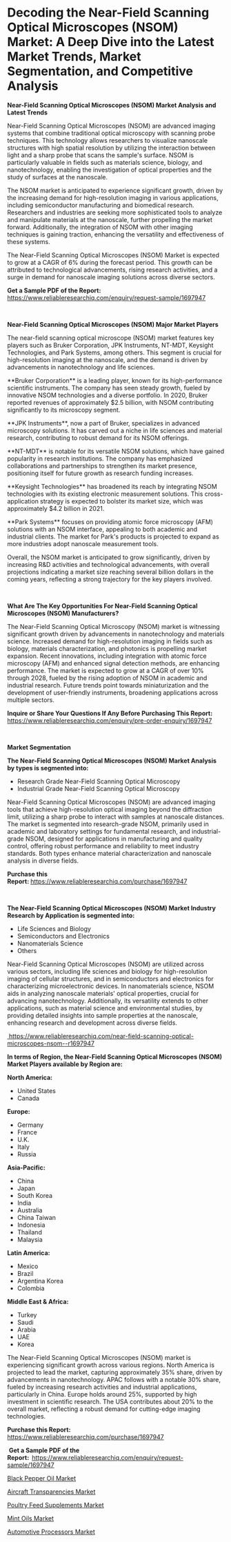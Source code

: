 <p><h1>Decoding the Near-Field Scanning Optical Microscopes (NSOM) Market: A Deep Dive into the Latest Market Trends, Market Segmentation, and Competitive Analysis</h1></p><p><strong>Near-Field Scanning Optical Microscopes (NSOM) Market Analysis and Latest Trends</strong></p>
<p><p>Near-Field Scanning Optical Microscopes (NSOM) are advanced imaging systems that combine traditional optical microscopy with scanning probe techniques. This technology allows researchers to visualize nanoscale structures with high spatial resolution by utilizing the interaction between light and a sharp probe that scans the sample's surface. NSOM is particularly valuable in fields such as materials science, biology, and nanotechnology, enabling the investigation of optical properties and the study of surfaces at the nanoscale.</p><p>The NSOM market is anticipated to experience significant growth, driven by the increasing demand for high-resolution imaging in various applications, including semiconductor manufacturing and biomedical research. Researchers and industries are seeking more sophisticated tools to analyze and manipulate materials at the nanoscale, further propelling the market forward. Additionally, the integration of NSOM with other imaging techniques is gaining traction, enhancing the versatility and effectiveness of these systems.</p><p>The Near-Field Scanning Optical Microscopes (NSOM) Market is expected to grow at a CAGR of 6% during the forecast period. This growth can be attributed to technological advancements, rising research activities, and a surge in demand for nanoscale imaging solutions across diverse sectors.</p></p>
<p><strong>Get a Sample PDF of the Report:&nbsp;</strong> <a href="https://www.reliableresearchiq.com/enquiry/request-sample/1697947?utm_campaign=1257&utm_medium=2&utm_source=Github&utm_content=ia&utm_term=04102024&utm_id=near-field-scanning-optical-microscopes-nsom">https://www.reliableresearchiq.com/enquiry/request-sample/1697947</a></p>
<p>&nbsp;</p>
<p><strong>Near-Field Scanning Optical Microscopes (NSOM) Major Market Players</strong></p>
<p><p>The near-field scanning optical microscope (NSOM) market features key players such as Bruker Corporation, JPK Instruments, NT-MDT, Keysight Technologies, and Park Systems, among others. This segment is crucial for high-resolution imaging at the nanoscale, and the demand is driven by advancements in nanotechnology and life sciences.</p><p>**Bruker Corporation** is a leading player, known for its high-performance scientific instruments. The company has seen steady growth, fueled by innovative NSOM technologies and a diverse portfolio. In 2020, Bruker reported revenues of approximately $2.5 billion, with NSOM contributing significantly to its microscopy segment.</p><p>**JPK Instruments**, now a part of Bruker, specializes in advanced microscopy solutions. It has carved out a niche in life sciences and material research, contributing to robust demand for its NSOM offerings.</p><p>**NT-MDT** is notable for its versatile NSOM solutions, which have gained popularity in research institutions. The company has emphasized collaborations and partnerships to strengthen its market presence, positioning itself for future growth as research funding increases.</p><p>**Keysight Technologies** has broadened its reach by integrating NSOM technologies with its existing electronic measurement solutions. This cross-application strategy is expected to bolster its market size, which was approximately $4.2 billion in 2021.</p><p>**Park Systems** focuses on providing atomic force microscopy (AFM) solutions with an NSOM interface, appealing to both academic and industrial clients. The market for Park's products is projected to expand as more industries adopt nanoscale measurement tools.</p><p>Overall, the NSOM market is anticipated to grow significantly, driven by increasing R&D activities and technological advancements, with overall projections indicating a market size reaching several billion dollars in the coming years, reflecting a strong trajectory for the key players involved.</p></p>
<p>&nbsp;</p>
<p><strong>What Are The Key Opportunities For Near-Field Scanning Optical Microscopes (NSOM) Manufacturers?</strong></p>
<p><p>The Near-Field Scanning Optical Microscopy (NSOM) market is witnessing significant growth driven by advancements in nanotechnology and materials science. Increased demand for high-resolution imaging in fields such as biology, materials characterization, and photonics is propelling market expansion. Recent innovations, including integration with atomic force microscopy (AFM) and enhanced signal detection methods, are enhancing performance. The market is expected to grow at a CAGR of over 10% through 2028, fueled by the rising adoption of NSOM in academic and industrial research. Future trends point towards miniaturization and the development of user-friendly instruments, broadening applications across multiple sectors.</p></p>
<p><strong>Inquire or Share Your Questions If Any Before Purchasing This Report:</strong> <a href="https://www.reliableresearchiq.com/enquiry/pre-order-enquiry/1697947?utm_campaign=1257&utm_medium=2&utm_source=Github&utm_content=ia&utm_term=04102024&utm_id=near-field-scanning-optical-microscopes-nsom">https://www.reliableresearchiq.com/enquiry/pre-order-enquiry/1697947</a></p>
<p>&nbsp;</p>
<p><strong>Market Segmentation</strong></p>
<p><strong>The Near-Field Scanning Optical Microscopes (NSOM) Market Analysis by types is segmented into:</strong></p>
<p><ul><li>Research Grade Near-Field Scanning Optical Microscopy</li><li>Industrial Grade Near-Field Scanning Optical Microscopy</li></ul></p>
<p><p>Near-Field Scanning Optical Microscopes (NSOM) are advanced imaging tools that achieve high-resolution optical imaging beyond the diffraction limit, utilizing a sharp probe to interact with samples at nanoscale distances. The market is segmented into research-grade NSOM, primarily used in academic and laboratory settings for fundamental research, and industrial-grade NSOM, designed for applications in manufacturing and quality control, offering robust performance and reliability to meet industry standards. Both types enhance material characterization and nanoscale analysis in diverse fields.</p></p>
<p><strong>Purchase this Report:&nbsp;</strong><a href="https://www.reliableresearchiq.com/purchase/1697947?utm_campaign=1257&utm_medium=2&utm_source=Github&utm_content=ia&utm_term=04102024&utm_id=near-field-scanning-optical-microscopes-nsom">https://www.reliableresearchiq.com/purchase/1697947</a></p>
<p>&nbsp;</p>
<p><strong>The Near-Field Scanning Optical Microscopes (NSOM) Market Industry Research by Application is segmented into:</strong></p>
<p><ul><li>Life Sciences and Biology</li><li>Semiconductors and Electronics</li><li>Nanomaterials Science</li><li>Others</li></ul></p>
<p><p>Near-Field Scanning Optical Microscopes (NSOM) are utilized across various sectors, including life sciences and biology for high-resolution imaging of cellular structures, and in semiconductors and electronics for characterizing microelectronic devices. In nanomaterials science, NSOM aids in analyzing nanoscale materials' optical properties, crucial for advancing nanotechnology. Additionally, its versatility extends to other applications, such as material science and environmental studies, by providing detailed insights into sample properties at the nanoscale, enhancing research and development across diverse fields.</p></p>
<p><a href="https://www.reliableresearchiq.com/near-field-scanning-optical-microscopes-nsom--r1697947?utm_campaign=1257&utm_medium=2&utm_source=Github&utm_content=ia&utm_term=04102024&utm_id=near-field-scanning-optical-microscopes-nsom">&nbsp;https://www.reliableresearchiq.com/near-field-scanning-optical-microscopes-nsom--r1697947</a></p>
<p><strong>In terms of Region, the Near-Field Scanning Optical Microscopes (NSOM) Market Players available by Region are:</strong></p>
<p>
    <p> <strong> North America: </strong>
        <ul>
            <li>United States</li>
            <li>Canada</li>
        </ul>
        </p> 
    <p> <strong> Europe: </strong>
        <ul>
            <li>Germany</li>
            <li>France</li>
            <li>U.K.</li>
            <li>Italy</li>
            <li>Russia</li>
        </ul>
        </p> 
    <p> <strong> Asia-Pacific: </strong>
        <ul>
            <li>China</li>
            <li>Japan</li>
            <li>South Korea</li>
            <li>India</li>
            <li>Australia</li>
            <li>China Taiwan</li>
            <li>Indonesia</li>
            <li>Thailand</li>
            <li>Malaysia</li>
        </ul>
        </p> 
    <p> <strong> Latin America: </strong>
        <ul>
            <li>Mexico</li>
            <li>Brazil</li>
            <li>Argentina Korea</li>
            <li>Colombia</li>
        </ul>
        </p> 
    <p> <strong> Middle East & Africa: </strong>
        <ul>
            <li>Turkey</li>
            <li>Saudi</li>
            <li>Arabia</li>
            <li>UAE</li>
            <li>Korea</li>
        </ul>
    </p>
    </p>
<p><p>The Near-Field Scanning Optical Microscopes (NSOM) market is experiencing significant growth across various regions. North America is projected to lead the market, capturing approximately 35% share, driven by advancements in nanotechnology. APAC follows with a notable 30% share, fueled by increasing research activities and industrial applications, particularly in China. Europe holds around 25%, supported by high investment in scientific research. The USA contributes about 20% to the overall market, reflecting a robust demand for cutting-edge imaging technologies.</p></p>
<p><strong>Purchase this Report: </strong><a href="https://www.reliableresearchiq.com/purchase/1697947?utm_campaign=1257&utm_medium=2&utm_source=Github&utm_content=ia&utm_term=04102024&utm_id=near-field-scanning-optical-microscopes-nsom">https://www.reliableresearchiq.com/purchase/1697947</a></p>
<p>&nbsp;<strong>Get a Sample PDF of the Report:&nbsp;&nbsp;</strong><a href="https://www.reliableresearchiq.com/enquiry/request-sample/1697947?utm_campaign=1257&utm_medium=2&utm_source=Github&utm_content=ia&utm_term=04102024&utm_id=near-field-scanning-optical-microscopes-nsom">https://www.reliableresearchiq.com/enquiry/request-sample/1697947</a></p>
<p><strong></strong></p>
<p><p><a href="https://www.linkedin.com/pulse/investing-black-pepper-oil-market-trends-leading-products-regional-shbgf?utm_campaign=1257&utm_medium=2&utm_source=Github&utm_content=ia&utm_term=04102024&utm_id=near-field-scanning-optical-microscopes-nsom">Black Pepper Oil Market</a></p><p><a href="https://www.linkedin.com/pulse/aircraft-transparencies-industry-forecast-market-shifts-strategic-47rjf?utm_campaign=1257&utm_medium=2&utm_source=Github&utm_content=ia&utm_term=04102024&utm_id=near-field-scanning-optical-microscopes-nsom">Aircraft Transparencies Market</a></p><p><a href="https://www.linkedin.com/pulse/insights-poultry-feed-supplements-market-size-which-expanding-dgjjf?utm_campaign=1257&utm_medium=2&utm_source=Github&utm_content=ia&utm_term=04102024&utm_id=near-field-scanning-optical-microscopes-nsom">Poultry Feed Supplements Market</a></p><p><a href="https://www.linkedin.com/pulse/analyzing-mint-oils-market-dynamics-growth-drivers-forecasted-gvtaf?utm_campaign=1257&utm_medium=2&utm_source=Github&utm_content=ia&utm_term=04102024&utm_id=near-field-scanning-optical-microscopes-nsom">Mint Oils Market</a></p><p><a href="https://www.linkedin.com/pulse/global-automotive-processors-market-product-types-applications-ntkvf?utm_campaign=1257&utm_medium=2&utm_source=Github&utm_content=ia&utm_term=04102024&utm_id=near-field-scanning-optical-microscopes-nsom">Automotive Processors Market</a></p></p>